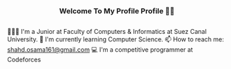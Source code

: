 <h3 align="center">
  Welcome To My Profile Profile 👋✨
</h3> 
<h2 align="center"></h2>
 
  👩🏽‍💻 I'm a Junior at Faculty of Computers & Informatics at Suez Canal University.
  🌱 I'm currently learning Computer Science.
  📫 How to reach me:  shahd.osama161@gmail.com
  💻 I'm a competitive programmer at Codeforces
 
<!--

**shahd-osama/shahd-osama** is a ✨ _special_ ✨ repository because its `README.md` (this file) appears on your GitHub profile.

Here are some ideas to get you started:

- 🔭 I’m currently working on ...
- 🌱 I’m currently learning ...
- 👯 I’m looking to collaborate on ...
- 🤔 I’m looking for help with ...
- 💬 Ask me about ...
- 📫 How to reach me: ...
- 😄 Pronouns: ...
- ⚡ Fun fact: ...
-->
